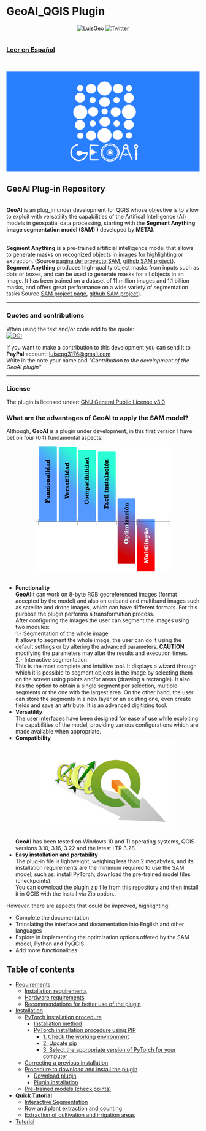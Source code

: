 # GeoAI_QGIS Plugin
<table align="center">
    <p align = "center">
      <a href="https://www.linkedin.com/in/luisedpg/"><img alt="LuisGeo" src="https://img.shields.io/badge/AUTOR-Luis%20Eduardo%20Perez%20Graterol-brightgreen"></a>
      <a href="https://twitter.com/intent/tweet?text=Wow:&url=https%3A%2F%2Fgithub.com%2FluisCartoGeo%2FQGIS_Dashboard%2F"><img alt="Twitter" src="https://img.shields.io/twitter/url?label=TWITTER&style=social&url=https%3A%2F%2Ftwitter.com%2FLuiseperezg"></a>
      </P>
</table>

[<h3>Leer en Español</h3>](https://github.com/luisCartoGeo/GeoAI_Plugin/blob/main/README.md)<br>

<center><img style="text-align:center" src="https://github.com/luisCartoGeo/GeoAI_Plugin/blob/main/fondoimagen.png" style="max-width:80%;"></center>
<h2><b>GeoAI Plug-in Repository</b></h2><br>
<STRONG>GeoAI</STRONG> is an plug_in under development for QGIS whose objective is to allow to exploit with versatility the capabilities of the Artifical Intelligence (AI) models
in geospatial data processing, starting with the <strong>Segment Anything image segmentation model (SAM) )</strong> developed by <strong>META)</strong>.<br><br>

<strong>Segment Anything</strong> is a pre-trained artificial intelligence model that allows to generate masks on recognized objects in images for highlighting or extraction.
(Source [pagina del proyecto SAM](https://segment-anything.com/), [github SAM project](https://github.com/facebookresearch/segment-anything)).<br>
<strong>Segment Anything</strong>  produces high-quality object masks from inputs such as dots or boxes, and can be used to generate masks for all objects in an image. 
It has been trained on a dataset of 11 million images and 1.1 billion masks, and offers great performance on a wide variety of segmentation tasks 
Source [SAM project page](https://segment-anything.com/), [github SAM project](https://github.com/facebookresearch/segment-anything)).
<hr></hr>

### Quotes and contributions
When using the text and/or code add to the quote:<br>
[![DOI](https://zenodo.org/badge/DOI/10.5281/zenodo.8313393.svg)](https://doi.org/10.5281/zenodo.8313393)

If you want to make a contribution to this development you can send it to <strong>PayPal</strong> account: luisepg3176@gmail.com<br>
Write in the note your name and <i>"Contribution to the development of the GeoAI plugin"</i><br>
<hr></hr>

### License
The plugin is licensed under: [GNU General Public License v3.0](https://github.com/luisCartoGeo/GeoAI_Plugin/blob/main/LICENSE.txt)

### What are the advantages of GeoAI to apply the SAM model?
Although, <strong>GeoAI</strong> is a plugin under development, in this first version I have bet on four (04) fundamental aspects:
<center><img style="text-align:center" src="https://github.com/luisCartoGeo/GeoAI_Plugin/blob/main/graf_caracte.png" width=350></center>
<br>
<ul>
    <li><strong>Functionality</strong></li>
    <strong>GeoAI</strong>It can work on 8-byte RGB georeferenced images (format accepted by the model) and also on uniband and multiband images such as satellite and drone images, 
     which can have different formats. For this purpose the plugin performs a transformation process.<br>
    After configuring the images the user can segment the images using two modules:<br>
    1.- Segmentation of the whole image<br>
    It allows to segment the whole image, the user can do it using the default settings or by altering the advanced parameters. <strong>CAUTION</strong> modifying the parameters may alter the results and execution times.<br>
    2.-  Interactive segmentation<br>
    This is the most complete and intuitive tool. It displays a wizard through which it is possible to segment objects in the image by selecting them on the screen using points and/or areas (drawing a rectangle). It also has the option to obtain a single segment per selection, multiple segments or the one with the largest area. On the other hand, the user can store the segments in a new layer or an existing one, even create fields and save an attribute. It is an advanced digitizing tool.<br>
    <li><strong>Versatility</strong></li>
    The user interfaces have been designed for ease of use while exploiting the capabilities of the model, providing various configurations which are made available when appropriate.<br>
    <li><strong>Compatibility</strong></li>
    <center><img style="text-align:center" src="https://github.com/luisCartoGeo/GeoAI_Plugin/blob/main/logos.png" width=350></center><br>
    <strong>GeoAI</strong> has been tested on Windows 10 and 11 operating systems, QGIS versions 3.10, 3.16, 3.22 and the latest LTR 3.28.<br>
    <li><strong>Easy installation and portability</strong></li>
    The plug-in file is lightweight, weighing less than 2 megabytes, and its installation requirements are the minimum required to use the SAM model, such as: install PyTorch, download the pre-trained model files (checkpoints).<br>
    You can download the plugin zip file from this repository and then install it in QGIS with the Install via Zip option..<br>
</ul>

However, there are aspects that could be improved, highlighting:
<ul>
    <li>Complete the documentation</li>
    <li>Translating the interface and documentation into English and other languages</li>
    <li>Explore in implementing the optimization options offered by the SAM model, Python and PyQGIS</li>
    <li>Add more functionalities</il>
</ul>

## Table of contents

- [Requirements](#Requirements)
    - [Installation requirements](#Installation-requirements)
    - [Hardware requirements](#Hardware-requirements)
    - [Recommendations for better use of the plugin](#Recommendations-for-Better-use-of-the-plugin)
- [Installation](#Installation)
    - [PyTorch installation procedure](#PyTorch-installation-procedure)
      - [Installation method](#Installation-method)
      - [PyTorch installation procedure using PIP](#PyTorch-installation-procedure-using-PIP)
        - [1. Check the working environment](#1.-Check-the-working-environment)
        - [2. Update pip](#2.-Update-pip)
        - [3. Select the appropriate version of PyTorch for your computer](#3.-Select-the-appropriate-version-of-PyTorch-for-your-computer)
    - [Correcting a previous installation](#Correcting-a-previous-installation)
    - [Procedure to download and install the plugin](#Procedure-to-download-and-install-the-plugin)
      - [Download plugin](#Download-plugin)
      - [Plugin installation](#Plugin-installation)
    - [Pre-trained models (check points)](#Pre-trained-models-(check-points))
 - [<b>Quick Tutorial</b>](#Quick-Tutorial)
    - [Interactive Segmentation](#Interactiv-Segmentation)
    - [Row and plant extraction and counting](#Row-and-plant-extraction-and-counting)
    - [Extraction of cultivation and irrigation areas](#Extraction-of-cultivation-and-irrigation-areas)
 - [Tutorial](#Tutorial)
